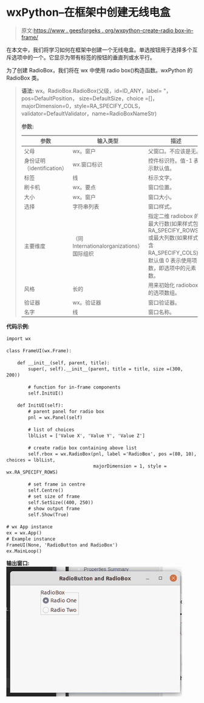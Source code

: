 # wxPython–在框架中创建无线电盒

> 原文:[https://www . geesforgeks . org/wxpython-create-radio box-in-frame/](https://www.geeksforgeeks.org/wxpython-create-radiobox-in-frame/)

在本文中，我们将学习如何在框架中创建一个无线电盒。单选按钮用于选择多个互斥选项中的一个。它显示为带有标签的按钮的垂直列或水平行。

为了创建 RadioBox，我们将在 wx 中使用 radio box()构造函数。wxPython 的 RadioBox 类。

> **语法:**
> wx。RadioBox.RadioBox(父级，id=ID_ANY，label= "，pos=DefaultPosition，
> size=DefaultSize，choice =[]，majorDimension=0，style=RA_SPECIFY_COLS，
> validator=DefaultValidator，name=RadioBoxNameStr)
> 
> **参数:**
> 
> | 参数 | 输入类型 | 描述 |
> | --- | --- | --- |
> | 父母 | wx。窗户 | 父窗口。不应该是无。 |
> | 身份证明（identification） | wx.窗口标识 | 控件标识符。值-1 表示默认值。 |
> | 标签 | 线 | 标示文字。 |
> | 刷卡机 | wx。要点 | 窗口位置。 |
> | 大小 | wx。窗户 | 窗口大小。 |
> | 选择 | 字符串列表 | 窗口样式。 |
> | 主要维度 | （同 Internationalorganizations）国际组织 | 指定二维 radiobox 的最大行数(如果样式包含 RA_SPECIFY_ROWS)或最大列数(如果样式包含 RA_SPECIFY_COLS)。默认值 0 表示使用项目数，即选项中的元素数。 |
> | 风格 | 长的 | 用来初始化 radiobox 的选项数组。 |
> | 验证器 | wx。验证器 | 窗口验证器。 |
> | 名字 | 线 | 窗口名称。 |

**代码示例:**

```
import wx

class FrameUI(wx.Frame):

    def __init__(self, parent, title):
        super(, self).__init__(parent, title = title, size =(300, 200))

        # function for in-frame components
        self.InitUI()

    def InitUI(self):
        # parent panel for radio box
        pnl = wx.Panel(self)

        # list of choices
        lblList = ['Value X', 'Value Y', 'Value Z']

        # create radio box containing above list
        self.rbox = wx.RadioBox(pnl, label ='RadioBox', pos =(80, 10), choices = lblList,
                                majorDimension = 1, style = wx.RA_SPECIFY_ROWS)

        # set frame in centre
        self.Centre()
        # set size of frame
        self.SetSize((400, 250))
        # show output frame
        self.Show(True)

# wx App instance
ex = wx.App()
# Example instance
FrameUI(None, 'RadioButton and RadioBox')
ex.MainLoop()
```

**输出窗口:**
![](img/cb4dc7c3ae905666b96d201610742910.png)